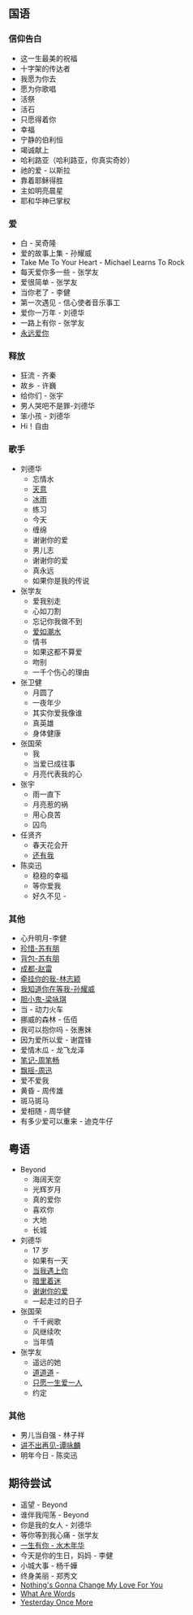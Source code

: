 ## 国语

### 信仰告白

- 这一生最美的祝福
- 十字架的传达者
- 我愿为你去
- 愿为你歌唱
- 活祭
- 活石
- 只愿得着你
- 幸福
- 宁静的伯利恒
- 竭诚献上
- 哈利路亚（哈利路亚，你真实奇妙）
- 祂的爱 - 以斯拉
- 靠着耶稣得胜
- 主如明亮晨星
- 耶和华神已掌权

### 爱

- 白 - 吴奇隆
- 爱的故事上集 - 孙耀威
- Take Me To Your Heart - Michael Learns To Rock
- 每天爱你多一些 - 张学友
- 爱很简单 - 张学友
- 当你老了 - 李健
- 第一次遇见 - 信心使者音乐事工
- 爱你一万年 - 刘德华
- 一路上有你 - 张学友
- [永远爱你](https://www.zanmeishi.com/player/zan.html)

### 释放

- 狂流 - 齐秦
- 故乡 - 许巍
- 给你们 - 张宇
- 男人哭吧不是罪-刘德华
- 笨小孩 - 刘德华
- Hi！自由

### 歌手

- 刘德华
  - 忘情水
  - [天意](https://music.163.com/#/artist?id=3691)
  - [冰雨](https://music.163.com/#/artist?id=3691)
  - 练习
  - 今天
  - 缠绵
  - 谢谢你的爱
  - 男儿志
  - 谢谢你的爱
  - 真永远
  - 如果你是我的传说
- 张学友
  - 爱我别走
  - 心如刀割
  - 忘记你我做不到
  - [爱如潮水](https://music.163.com/#/song?id=187950)
  - 情书
  - 如果这都不算爱
  - 吻别
  - 一千个伤心的理由
- 张卫健
  - 月圆了
  - 一夜年少
  - 其实你爱我像谁
  - 真英雄
  - 身体健康
- 张国荣
  - 我
  - 当爱已成往事
  - 月亮代表我的心
- 张宇
  - 雨一直下
  - 月亮惹的祸
  - 用心良苦
  - 囚鸟
- 任贤齐
  - 春天花会开
  - [还有我](https://music.163.com/#/song?id=144083)
- 陈奕迅
  - 稳稳的幸福
  - 等你爱我
  - 好久不见 -

### 其他

- 心升明月-李健
- [珍惜-苏有朋](https://music.163.com/#/song?id=145454)
- [背包-苏有朋](https://music.163.com/#/song?id=145644)
- [成都-赵雷](https://music.163.com/#/artist?id=6731)
- [牵挂你的我-林志颖](https://music.163.com/#/playlist?id=569020058)
- [我知道你在等我-孙耀威](https://music.163.com/#/song?id=147179)
- [胆小鬼-梁咏琪](https://music.163.com/#/artist?id=8329)
- 当 - 动力火车
- 挪威的森林 - 伍佰
- 我可以抱你吗 - 张惠妹
- 因为爱所以爱 - 谢霆锋
- 爱情木瓜 - 龙飞龙泽
- [笔记-周笔畅](https://music.163.com/#/artist?id=10558)
- [飘摇-周迅](https://music.163.com/#/song?id=5272940)
- 爱不爱我
- 黄昏 - 周传雄
- 斑马斑马
- 爱相随 - 周华健
- 有多少爱可以重来 - 迪克牛仔

## 粤语

- Beyond
  - 海阔天空
  - 光辉岁月
  - 真的爱你
  - 喜欢你
  - 大地
  - 长城
- 刘德华
  - 17 岁
  - 如果有一天
  - [当我遇上你](http://www.kugou.com/song/3qdc37.html?frombaidu#hash=DDD043F7F3500B8E1298838DF6C6E060&album_id=0)
  - [暗里着迷](https://music.163.com/#/song?id=29723022)
  - [谢谢你的爱](http://www.kugou.com/song/5bwbe5.html#hash=829155218275AA66F99716174B3FDB9E&album_id=0)
  - 一起走过的日子
- 张国荣
  - 千千阙歌
  - 风继续吹
  - 当年情
- 张学友
  - 遥远的她
  - [道道道](https://music.163.com/#/song?id=35041000) -
  - [只愿一生爱一人](https://music.163.com/#/song?id=190803)
  - 约定

### 其他

- 男儿当自强 - 林子祥
- [讲不出再见-谭咏麟](https://music.163.com/#/song?id=152392)
- 明年今日 - 陈奕迅

## 期待尝试

- 遥望 - Beyond
- 谁伴我闯荡 - Beyond
- 你是我的女人 - 刘德华
- 等你等到我心痛 - 张学友
- [一生有你 - 水木年华](https://music.163.com/#/song?id=376417)
- 今天是你的生日，妈妈 - 李健
- 小城大事 - 杨千嬅
- 终身美丽 - 郑秀文
- [Nothing's Gonna Change My Love For You](https://music.163.com/#/song?id=2080326)
- [What Are Words](https://music.163.com/#/song?id=1210461)
- [Yesterday Once More](https://music.163.com/#/song?id=3986241)
